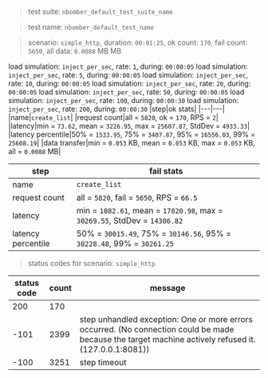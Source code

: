 > test suite: `nbomber_default_test_suite_name`

> test name: `nbomber_default_test_name`

> scenario: `simple_http`, duration: `00:01:25`, ok count: `170`, fail count: `5650`, all data: `0.0088` MB MB

load simulation: `inject_per_sec`, rate: `1`, during: `00:00:05`
load simulation: `inject_per_sec`, rate: `5`, during: `00:00:05`
load simulation: `inject_per_sec`, rate: `10`, during: `00:00:05`
load simulation: `inject_per_sec`, rate: `20`, during: `00:00:05`
load simulation: `inject_per_sec`, rate: `50`, during: `00:00:05`
load simulation: `inject_per_sec`, rate: `100`, during: `00:00:30`
load simulation: `inject_per_sec`, rate: `200`, during: `00:00:30`
|step|ok stats|
|---|---|
|name|`create_list`|
|request count|all = `5820`, ok = `170`, RPS = `2`|
|latency|min = `73.62`, mean = `3226.95`, max = `25607.87`, StdDev = `4933.33`|
|latency percentile|50% = `1533.95`, 75% = `3407.87`, 95% = `16556.03`, 99% = `25608.19`|
|data transfer|min = `0.053` KB, mean = `0.053` KB, max = `0.053` KB, all = `0.0088` MB|

|step|fail stats|
|---|---|
|name|`create_list`|
|request count|all = `5820`, fail = `5650`, RPS = `66.5`|
|latency|min = `1082.61`, mean = `17820.98`, max = `30269.55`, StdDev = `14306.82`|
|latency percentile|50% = `30015.49`, 75% = `30146.56`, 95% = `30228.48`, 99% = `30261.25`|
> status codes for scenario: `simple_http`

|status code|count|message|
|---|---|---|
|200|170||
|-101|2399|step unhandled exception: One or more errors occurred. (No connection could be made because the target machine actively refused it. (127.0.0.1:8081))|
|-100|3251|step timeout|

